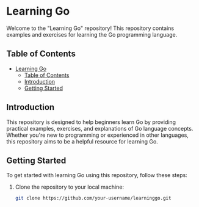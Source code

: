 # Learning Go

Welcome to the "Learning Go" repository! This repository contains examples and exercises for learning the Go programming language.

## Table of Contents

- [Learning Go](#learning-go)
  - [Table of Contents](#table-of-contents)
  - [Introduction](#introduction)
  - [Getting Started](#getting-started)

## Introduction

This repository is designed to help beginners learn Go by providing practical examples, exercises, and explanations of Go language concepts. Whether you're new to programming or experienced in other languages, this repository aims to be a helpful resource for learning Go.

## Getting Started

To get started with learning Go using this repository, follow these steps:

1. Clone the repository to your local machine:
   ```bash
   git clone https://github.com/your-username/learninggo.git

